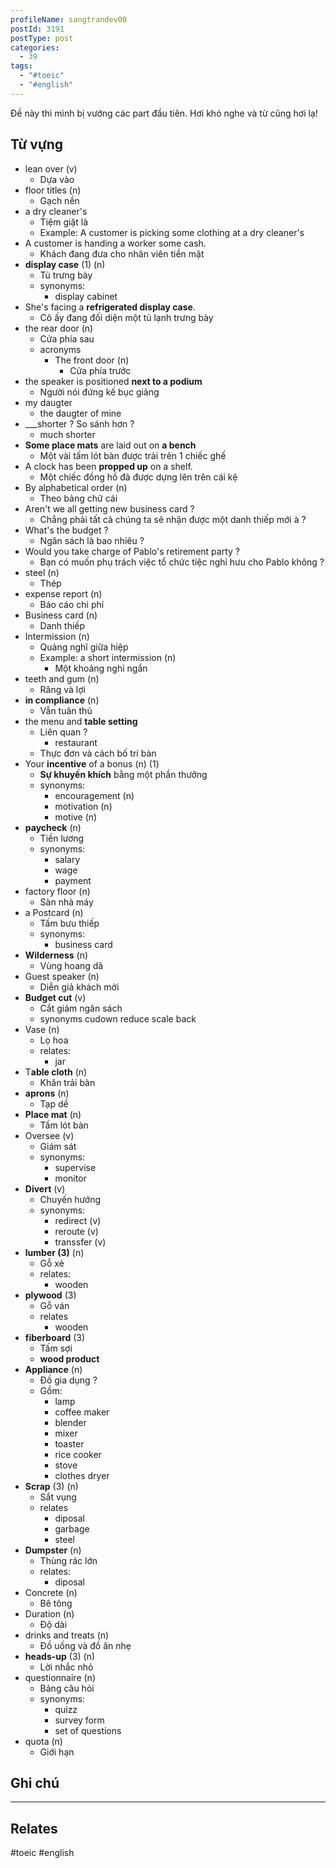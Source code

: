 ```yaml
---
profileName: sangtrandev00
postId: 3191
postType: post
categories:
  - 39
tags:
  - "#toeic"
  - "#english"
---
```

Đề này thì mình bị vướng các part đầu tiên. Hơi khó nghe và từ cũng hơi lạ!

## Từ vựng

- lean over (v)
	- Dựa vào
- floor titles (n)
	- Gạch nền
- a dry cleaner's
	- Tiệm giặt là
	- Example: A customer is picking some clothing at a dry cleaner's
- A customer is handing a worker some cash.
	- Khách đang đưa cho nhân viên tiền mặt
- **display case** (1) (n)
	- Tủ trưng bày
	- synonyms:
		- display cabinet
- She's facing a **refrigerated display case**.
	- Cô ấy đang đối diện một tủ lạnh trưng bày
- the rear door (n)
	- Cửa phía sau
	- acronyms
		- The front door (n)
			- Cửa phía trước
- the speaker is positioned **next to a podium**
	- Người nói đứng kế bục giảng
- my daugter 
	- the daugter of mine
- ___shorter ? So sánh hơn ?
	- much shorter
- **Some place mats** are laid out on **a bench**
	- Một vài tấm lót bàn được trải trên 1 chiếc ghế
- A clock has been **propped up** on a shelf.
	- Một chiếc đồng hồ đã được dựng lên trên cái kệ
- By alphabetical order (n)
	- Theo bảng chữ cái
- Aren't we all getting new business card ?
	- Chẳng phải tất cả chúng ta sẽ nhận được một danh thiếp mới à ?
- What's the budget ?
	- Ngân sách là bao nhiêu ?
- Would you take charge of Pablo's retirement party ?
	- Bạn có muốn phụ trách việc tổ chức tiệc nghỉ hưu cho Pablo không ?
- steel (n)
	- Thép
- expense report (n)
	- Báo cáo chi phí
- Business card (n)
	- Danh thiếp
- Intermission (n)
	- Quảng nghĩ giữa hiệp
	- Example: a short intermission (n)
		- Một khoảng nghỉ ngắn
- teeth and gum (n)
	- Răng và lợi
- **in compliance** (n)
	- Vẫn tuân thủ
- the menu and **table setting**
	- Liên quan ?
		- restaurant
	- Thực đơn và cách bố trí bàn
- Your **incentive** of a bonus (n) (1)
	- **Sự khuyến khích** bằng một phần thưởng
	- synonyms:
		- encouragement (n)
		- motivation (n)
		- motive (n)
- **paycheck** (n)
	- Tiền lương
	- synonyms:
		- salary
		- wage
		- payment
- factory floor (n)
	- Sàn nhà máy
- a Postcard (n)
	- Tấm bưu thiếp
	- synonyms:
		- business card
- **Wilderness** (n)
	- Vùng hoang dã
- Guest speaker (n)
	- Diễn giả khách mời
- **Budget cut** (v)
	- Cắt giảm ngân sách
	- synonyms
		  cudown
		  reduce
		  scale back
- Vase (n)
	- Lọ hoa
	- relates:
		- jar
- T**able cloth** (n)
	- Khăn trải bàn
- **aprons** (n)
	- Tạp dề
- **Place mat** (n)
	- Tấm lót bàn
- Oversee (v)
	- Giám sát
	- synonyms:
		- supervise
		- monitor
- **Divert** (v)
	- Chuyến hướng
	- synonyms:
		- redirect (v)
		- reroute (v)
		- transsfer (v)
- **lumber (3)** (n)
	- Gỗ xẻ
	- relates:
		- wooden
- **plywood** (3)
	- Gỗ ván
	- relates
		- wooden
- **fiberboard** (3)
	- Tấm sợi
	- **wood product**
- **Appliance** (n)
	- Đồ gia dụng ?
	- Gồm:
		- lamp
		- coffee maker
		- blender
		- mixer
		- toaster
		- rice cooker
		- stove
		- clothes dryer
- **Scrap** (3) (n)
	- Sắt vụng
	- relates
		- diposal
		- garbage
		- steel
- **Dumpster** (n)
	- Thùng rác lớn
	- relates:
		- diposal
- Concrete (n)
	- Bê tông
- Duration (n)
	- Độ dài
- drinks and treats (n)
	- Đồ uống và đồ ăn nhẹ
- **heads-up**  (3) (n)
	- Lời nhắc nhỏ
- questionnaire (n)
	- Bảng câu hỏi
	- synonyms:
		- quizz
		- survey form
		- set of questions
- quota (n)
	- Giới hạn
## Ghi chú



---
## Relates

#toeic #english